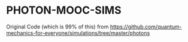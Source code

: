 # PHOTON-MOOC-SIMS
Original Code (which is 99% of this) from https://github.com/quantum-mechanics-for-everyone/simulations/tree/master/photons
